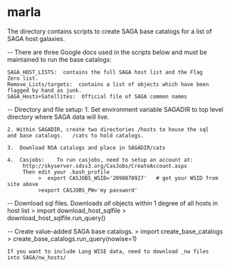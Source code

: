 # marla
The directory contains scripts to create SAGA base catalogs for a list
of SAGA host galaxies.


--  There are three Google docs used in the scripts below and must be
maintained to run the base catalogs:

	SAGA_HOST_LISTS:  contains the full SAGA host list and the Flag
	Zero list.
	Remove_Lists/targets:  contains a list of objects which have been flagged by hand as junk.
	SAGA_Hosts+Satellites:  Official file of SAGA common names



-- Directory and file setup:
	1.   Set environment variable SAGADIR to top level directory where
         SAGA data will live.

	2. Within SAGADIR, create two directories /hosts to house the sql
    and base catalogs.   /cats to hold catalogs.

	3.  Download NSA catalogs and place in SAGADIR/cats
	
	4.  Casjobs:    To run casjobs, need to setup an account at:
         http://skyserver.sdss3.org/CasJobs/CreateAccount.aspx
	     Then edit your .bash_profile
              >  export CASJOBS_WSID='2090870927'   # get your WSID from site above
	          >export CASJOBS_PW='my password'


-- Download sql files.   Downloads *all* objects within 1 degree of all hosts in host list
	> import download_host_sqlfile
	> download_host_sqlfile.run_query()


--  Create value-added SAGA base catalogs.
	> import create_base_catalogs
	> create_base_catalogs.run_query(nowise=1)

	If you want to include Lang WISE data, need to download _nw files
    into SAGA/nw_hosts/
